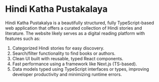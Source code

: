 # Hindi Katha Pustakalaya

Hindi Katha Pustakalya is a beautifully structured, fully TypeScript-based web application that offers a curated collection of Hindi stories and literature. The website likely serves as a digital reading platform with features such as:

1. Categorized Hindi stories for easy discovery.
2. Search/filter functionality to find books or authors.
3. Clean UI built with reusable, typed React components.
4. Fast performance using a framework like Next.js (TS-based).
5. Data models typed using TypeScript interfaces or types, improving developer productivity and minimizing runtime errors.
